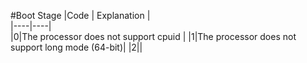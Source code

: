 #Boot Stage
|Code      | Explanation |  
|----|----|  
|0|The processor does not support cpuid |
|1|The processor does not support long mode (64-bit)|
|2||